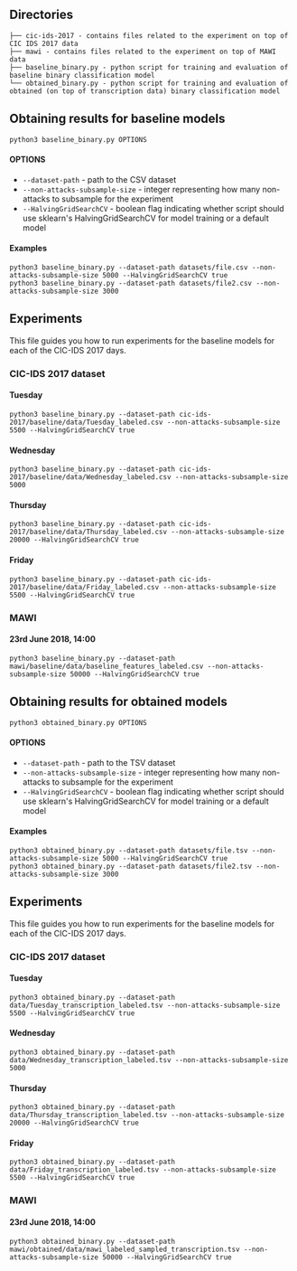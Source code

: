 ## Directories

```
├── cic-ids-2017 - contains files related to the experiment on top of CIC IDS 2017 data
├── mawi - contains files related to the experiment on top of MAWI data
├── baseline_binary.py - python script for training and evaluation of baseline binary classification model
└── obtained_binary.py - python script for training and evaluation of obtained (on top of transcription data) binary classification model
```

## Obtaining results for baseline models

```shell
python3 baseline_binary.py OPTIONS
```
#### OPTIONS
- `--dataset-path` - path to the CSV dataset
- `--non-attacks-subsample-size` - integer representing how many non-attacks to subsample for the experiment
- `--HalvingGridSearchCV` - boolean flag indicating whether script should use sklearn's HalvingGridSearchCV 
for model training or a default model

#### Examples
```shell
python3 baseline_binary.py --dataset-path datasets/file.csv --non-attacks-subsample-size 5000 --HalvingGridSearchCV true
python3 baseline_binary.py --dataset-path datasets/file2.csv --non-attacks-subsample-size 3000
```

## Experiments
This file guides you how to run experiments for the baseline models for each of the CIC-IDS 2017 days.

### CIC-IDS 2017 dataset

#### Tuesday
```shell
python3 baseline_binary.py --dataset-path cic-ids-2017/baseline/data/Tuesday_labeled.csv --non-attacks-subsample-size 5500 --HalvingGridSearchCV true
```

#### Wednesday
```shell
python3 baseline_binary.py --dataset-path cic-ids-2017/baseline/data/Wednesday_labeled.csv --non-attacks-subsample-size 5000
```

#### Thursday
```shell
python3 baseline_binary.py --dataset-path cic-ids-2017/baseline/data/Thursday_labeled.csv --non-attacks-subsample-size 20000 --HalvingGridSearchCV true
```

#### Friday
```shell
python3 baseline_binary.py --dataset-path cic-ids-2017/baseline/data/Friday_labeled.csv --non-attacks-subsample-size 5500 --HalvingGridSearchCV true
```


### MAWI
#### 23rd June 2018, 14:00
```shell
python3 baseline_binary.py --dataset-path mawi/baseline/data/baseline_features_labeled.csv --non-attacks-subsample-size 50000 --HalvingGridSearchCV true
```



## Obtaining results for obtained models

```shell
python3 obtained_binary.py OPTIONS
```
#### OPTIONS
- `--dataset-path` - path to the TSV dataset
- `--non-attacks-subsample-size` - integer representing how many non-attacks to subsample for the experiment
- `--HalvingGridSearchCV` - boolean flag indicating whether script should use sklearn's HalvingGridSearchCV
  for model training or a default model

#### Examples
```shell
python3 obtained_binary.py --dataset-path datasets/file.tsv --non-attacks-subsample-size 5000 --HalvingGridSearchCV true
python3 obtained_binary.py --dataset-path datasets/file2.tsv --non-attacks-subsample-size 3000
```

## Experiments
This file guides you how to run experiments for the baseline models for each of the CIC-IDS 2017 days.

### CIC-IDS 2017 dataset

#### Tuesday
```shell
python3 obtained_binary.py --dataset-path data/Tuesday_transcription_labeled.tsv --non-attacks-subsample-size 5500 --HalvingGridSearchCV true
```

#### Wednesday
```shell
python3 obtained_binary.py --dataset-path data/Wednesday_transcription_labeled.tsv --non-attacks-subsample-size 5000
```

#### Thursday
```shell
python3 obtained_binary.py --dataset-path data/Thursday_transcription_labeled.tsv --non-attacks-subsample-size 20000 --HalvingGridSearchCV true
```

#### Friday
```shell
python3 obtained_binary.py --dataset-path data/Friday_transcription_labeled.tsv --non-attacks-subsample-size 5500 --HalvingGridSearchCV true
```


### MAWI
#### 23rd June 2018, 14:00
```shell
python3 obtained_binary.py --dataset-path mawi/obtained/data/mawi_labeled_sampled_transcription.tsv --non-attacks-subsample-size 50000 --HalvingGridSearchCV true
```

